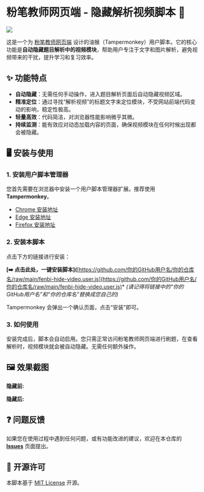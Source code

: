 # 粉笔教师网页端 - 隐藏解析视频脚本 🙈
![](https://img.shields.io/badge/License-MIT-yellow.svg)

这是一个为 [粉笔教师网页端](https://www.fenbi.com/) 设计的油猴（Tampermonkey）用户脚本。它的核心功能是**自动隐藏题目解析中的视频模块**，帮助用户专注于文字和图片解析，避免视频带来的干扰，提升学习和复习效率。

## ✨ 功能特点
+ **自动隐藏**：无需任何手动操作，进入题目解析页面后自动隐藏视频区域。
+ **精准定位**：通过寻找“解析视频”的标题文字来定位模块，不受网站前端代码变动的影响，稳定性极高。
+ **轻量高效**：代码简洁，对浏览器性能影响微乎其微。
+ **持续监测**：能有效应对动态加载内容的页面，确保视频模块在任何时候出现都会被隐藏。

## 🖥️ 安装与使用
### 1. 安装用户脚本管理器
您首先需要在浏览器中安装一个用户脚本管理器扩展。推荐使用 **Tampermonkey**。

+ [Chrome 安装地址](https://chrome.google.com/webstore/detail/tampermonkey/dhdgffkkebhmkfjojejmpbldmpobfkfo)
+ [Edge 安装地址](https://microsoftedge.microsoft.com/addons/detail/tampermonkey/iikmkjmpaadaobahmlepeloendndfphd)
+ [Firefox 安装地址](https://addons.mozilla.org/firefox/addon/tampermonkey/)

### 2. 安装本脚本
点击下方的链接进行安装：

**[****➡️**** 点击此处，一键安装脚本](**[https://github.com/你的GitHub用户名/你的仓库名/raw/main/fenbi-hide-video.user.js](https://github.com/你的GitHub用户名/你的仓库名/raw/main/fenbi-hide-video.user.js)* _(请记得将链接中的“你的GitHub用户名”和“你的仓库名”替换成您自己的)_

Tampermonkey 会弹出一个确认页面，点击“安装”即可。

### 3. 如何使用
安装完成后，脚本会自动启用。您只需正常访问粉笔教师网页端进行刷题，在查看解析时，视频模块就会被自动隐藏。无需任何额外操作。

## 🖼️ 效果截图
 **隐藏前:**  

 **隐藏后:**  

## ❓ 问题反馈
如果您在使用过程中遇到任何问题，或有功能改进的建议，欢迎在本仓库的 [**Issues**](https://github.com/你的GitHub用户名/你的仓库名/issues) 页面提出。

## 📄 开源许可
本脚本基于 [MIT License](LICENSE) 开源。

